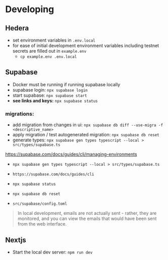 # Developing

## Hedera

- set environment variables in `.env.local`
- for ease of initial development environment variables including testnet secrets are filled out in `example.env`
  - `cp example.env .env.local`

## Supabase

- Docker must be running if running supabase locally
- supabase login: `npx supabase login`
- start supabase: `npx supabase start`
- **see links and keys:** `npx supabase status`

### migrations:

- add migration from changes in ui: `npx supabase db diff --use-migra -f <descriptive_name>`
- apply migration / test autogenerated migration: `npx supabase db reset`
- generate types: `npx supabase gen types typescript --local > src/types/supabase.ts`

https://supabase.com/docs/guides/cli/managing-environments

- `npx supabase gen types typescript --local > src/types/supabase.ts`
- `https://supabase.com/docs/guides/cli`
- `npx supabase status`
- `npx supabase db reset`

- `src/supabase/config.toml`

> In local development, emails are not actually sent - rather, they are monitored, and you can view the emails that would have been sent from the web interface.

## Nextjs

- Start the local dev server: `npm run dev`
